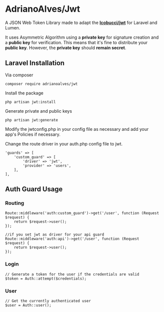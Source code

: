 # AdrianoAlves/Jwt

A JSON Web Token Library made to adapt the **[lcobucci/jwt](https://github.com/lcobucci/jwt)** for Laravel and Lumen. 

It uses Asymmetric Algorithm using a **private key** for signature creation and a **public key** for verification. This means that it's fine to distribute your **public key**. However, the **private key** should **remain secret**.

## Laravel Installation

Via composer

    composer require adrianoalves/jwt

Install the package

    php artisan jwt:install

Generate private and public keys

    php artisan jwt:generate

Modify the jwtconfig.php in your config file as necessary and add your app's Policies if necessary.

Change the route driver in your auth.php config file to jwt.

    'guards' => [
        'custom_guard' => [
            'driver' => 'jwt',
            'provider' => 'users',
        ],
    ],

## Auth Guard Usage

### Routing
    Route::middleware('auth:custom_guard')->get('/user', function (Request $request) {
        return $request->user();
    });

    //if you set jwt as driver for your api guard
    Route::middleware('auth:api')->get('/user', function (Request $request) {
        return $request->user();
    });

### Login

    // Generate a token for the user if the credentials are valid
    $token = Auth::attempt($credentials);

### User
    
    // Get the currently authenticated user
    $user = Auth::user();
